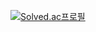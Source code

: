 [![Solved.ac프로필](http://mazassumnida.wtf/api/generate_badge?boj=spring0504)](https://solved.ac/spring0504)

